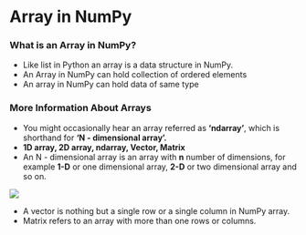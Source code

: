 # Array in NumPy

### What is an Array in NumPy?

* Like list in Python an array is a data structure in NumPy.
* An Array in NumPy can hold collection of ordered elements
* An array in NumPy can hold data of same type

### More Information About Arrays

* You might occasionally hear an array referred as **‘ndarray’**, which is shorthand for **‘N - dimensional array’.**
* **1D array, 2D array, ndarray, Vector, Matrix**
* An N - dimensional array is an array with **n** number of dimensions, for example **1-D** or one dimensional array, **2-D** or two dimensional array and so on.

![](<../.gitbook/assets/image (5).png>)

* A vector is nothing but a single row or a single column in NumPy array.
* Matrix refers to an array with more than one rows or columns.
